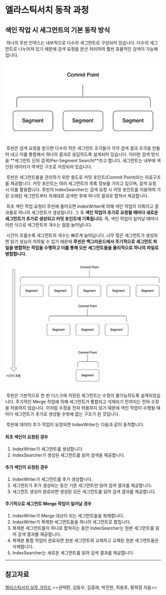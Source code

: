 # 엘라스틱서치 동작 과정

## 색인 작업 시 세그먼트의 기본 동작 방식

 하나의 루씬 인덱스는 내부적으로 다수의 세그먼트로 구성되어 있습니다. 다수의 세그먼트로 나누어져 있기 때문에 검색 요청을 분산 처리하여 훨씬 효율적인 검색이 가능해집니다.

![Segment](./images/segment.png)

 루씬은 검색 요청을 받으면 다수의 작은 세그먼트 조각들이 각각 검색 결과 조각을 만들어 내고 이를 통합해서 하나의 결과로 응답하도록 설계되어 있습니다. 이러한 검색 방식을 **세그먼트 단위 검색(Per-Segment Search)**라고 합니다. 세그먼트는 내부에 색인된 데이터가 역색인 구조로 저장되어 있습니다.

 루씬은 세그먼트들을 관리하기 위한 용도로 커밋 포인트(Commit Point)라는 자료구조를 제공합니다. 커밋 포인트는 여러 세그먼트의 목록 정보를 가지고 있으며, 검색 요청 시 이를 활용합니다. 루씬의 IndexSearcher는 검색 요청 시 커밋 포인트를 이용하여 가장 오래된 세그먼트부터 차례대로 검색한 후에 하나의 결과로 합쳐서 제공합니다.

 최초 색인 작업 요청이 루씬에 들어오면 IndexWriter에 의해 색인 작업이 이뤄지고 결과물로 하나의 세그먼트가 생성됩니다. 그 후 **색인 작업이 추가로 요청될 때마다 새로운 세그먼트가 추가로 생성되고 커밋 포인트에 기록됩니다.** 즉, 색인 작업이 일어날 때마다 이런 식으로 세그먼트의 개수는 점점 늘어납니다.

 시간이 흐를수록 세그먼트의 개수는 빠르게 늘어납니다. 너무 많은 세그먼트가 생성되면 읽기 성능이 저하될 수 있기 때문에 **루씬은 백그라운드에서 주기적으로 세그먼트 파일을 병합하는 작업을 수행하고 이를 통해 모든 세그먼트들을 물리적으로 하나의 파일로 병합합니다.**

![Segment_Flow](./images/segment_2.png)

 루씬은 기본적으로 한 번 디스크에 저장된 세그먼트는 수정이 불가능하도록 설계되었습니다. 주기적인 Merge 작업에 의해 세그먼트가 통합되고 삭제되기 전까지는 전혀 수정을 허용하지 않습니다. 이처럼 수정을 전혀 허용하지 않기 때문에 색인 작업이 수행될 때마다 세그먼트가 추가로 생성될 수밖에 없는 구조가 된 것입니다.

 루씬에 데이터 추가 작업이 요청되면 IndexWriter는 다음과 같이 동작합니다.

#### 최초 색인이 요청된 경우

1.  IndexWriter가 세그먼트를 생성합니다.
2.  IndexSearcher가 생성된 세그먼트를 읽어 검색을 제공합니다.

#### 추가 색인이 요청된 경우

1.  IndexWriter가 세그먼트를 추가 생성합니다.
2.  세그먼트가 추가 생성되는 동안 기존 세그먼트만 읽어 검색 결과를 제공합니다.
3.  세그먼트 생성이 완료되면 생성된 모든 세그먼트를 읽어 검색 결과를 제공합니다.

#### 주기적으로 세그먼트 Merge 작업이 일어날 경우

1.  IndexWriter가 Merge 대상이 되는 세그먼트들을 복제합니다.
2.  IndexWriter가 복제한 세그먼트들을 하나의 세그먼트로 합칩니다.
3.  복제본 세그먼트들이 하나로 합쳐지는 동안 IndexSearcher는 원본 세그먼트를 읽어 검색 결과를 제공합니다.
4.  복제본 통합 작업이 완료되면 원본 세그먼트와 교체하고 교체된 원본 세그먼트들은 삭제합니다.
5.  IndexSearcher는 새로운 세그먼트를 읽어 검색 결과를 제공합니다.

---

## 참고자료

[엘라스틱서치 실무 가이드](http://www.kyobobook.co.kr/product/detailViewKor.laf?ejkGb=KOR&mallGb=KOR&barcode=9791158391485&orderClick=LAG&Kc=) <<권택환, 김동우, 김흥래, 박진현, 최용호, 황희정 지음>>